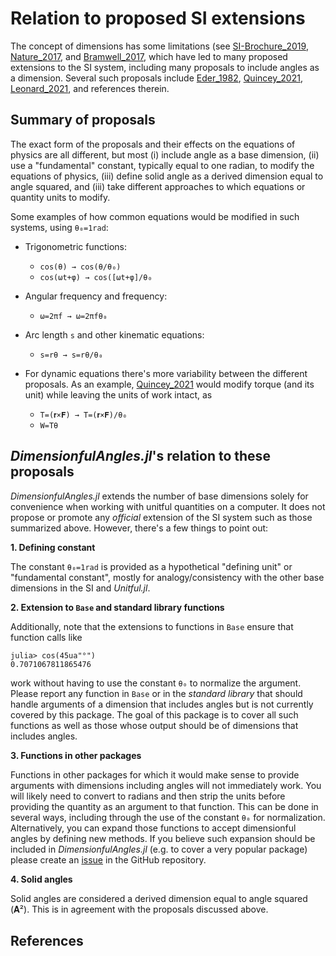# Relation to proposed SI extensions

The concept of dimensions has some limitations (see [SI-Brochure_2019](@cite), [Nature_2017](@cite), and [Bramwell_2017](@cite), which have led to many proposed extensions to the SI system, including many proposals to include angles as a dimension.
Several such proposals include [Eder_1982](@cite), [Quincey_2021](@cite), [Leonard_2021](@cite), and references therein.

## Summary of proposals
The exact form of the proposals and their effects on the equations of physics are all different, but most (i) include angle as a base dimension, (ii) use a "fundamental" constant, typically equal to one radian, to modify the equations of physics, (iii) define solid angle as a derived dimension equal to angle squared, and (iii) take different approaches to which equations or quantity units to modify.

Some examples of how common equations would be modified in such systems, using ``θ₀=1rad``:

- Trigonometric functions:

    - ``cos(θ) → cos(θ/θ₀)``
    - ``cos(ωt+φ) → cos([ωt+φ]/θ₀``

- Angular frequency and frequency:

    - ``ω=2πf → ω=2πfθ₀``

- Arc length ``s`` and other kinematic equations:

    - ``s=rθ → s=rθ/θ₀``

- For dynamic equations there's more variability between the different proposals.
    As an example, [Quincey_2021](@cite) would modify torque (and its unit) while leaving the units of work intact, as

    - ``T=(𝐫×𝐅) → T=(𝐫×𝐅)/θ₀``
    - ``W=Tθ``

## *DimensionfulAngles.jl*'s relation to these proposals

*DimensionfulAngles.jl* extends the number of base dimensions solely for convenience when working with unitful quantities on a computer.
It does not propose or promote any *official* extension of the SI system such as those summarized above.
However, there's a few things to point out:

**1. Defining constant**

The constant `θ₀=1rad` is provided as a hypothetical "defining unit" or "fundamental constant", mostly for analogy/consistency with the other base dimensions in the SI and *Unitful.jl*.

**2. Extension to `Base` and standard library functions**

Additionally, note that the extensions to functions in `Base` ensure that function calls like

```jldoctest; setup = :(using DimensionfulAngles)
julia> cos(45ua"°")
0.7071067811865476
```

work without having to use the constant `θ₀` to normalize the argument.
Please report any function in `Base` or in the *standard library* that should handle arguments of a dimension that includes angles but is not currently covered by this package.
The goal of this package is to cover all such functions as well as those whose output should be of dimensions that includes angles.

**3. Functions in other packages**

Functions in other packages for which it would make sense to provide arguments with dimensions including angles will not immediately work.
You will likely need to convert to radians and then strip the units before providing the quantity as an argument to that function.
This can be done in several ways, including through the use of the constant `θ₀` for normalization.
Alternatively, you can expand those functions to accept dimensionful angles by defining new methods.
If you believe such expansion should be included in *DimensionfulAngles.jl* (e.g. to cover a very popular package) please create an [issue](https://github.com/cmichelenstrofer/DimensionfulAngles.jl/issues) in the GitHub repository.

**4. Solid angles**

Solid angles are considered a derived dimension equal to angle squared (𝐀²).
This is in agreement with the proposals discussed above.

## References

```@bibliography
```
